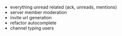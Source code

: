 - everything unread related (ack, unreads, mentions)
- server member moderation
- invite url generation
- refactor autocomplete
- channel typing users
